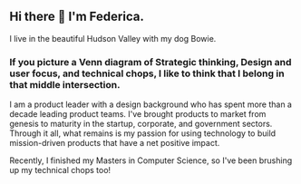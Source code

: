 ## Hi there 👋 I'm Federica.
I live in the beautiful Hudson Valley with my dog Bowie.

### If you picture a Venn diagram of Strategic thinking, Design and user focus, and technical chops, I like to think that I belong in that middle intersection. 

<!--
**federicca/federicca** is a ✨ _special_ ✨ repository because its `README.md` (this file) appears on your GitHub profile.


Here are some ideas to get you started:

- 🔭 I’m currently working on ...
- 🌱 I’m currently learning ...
- 👯 I’m looking to collaborate on ...
- 🤔 I’m looking for help with ...
- 💬 Ask me about ...
- 📫 How to reach me: ...
- 😄 Pronouns: ...
- ⚡ Fun fact: ...
-->


I am a product leader with a design background who has spent more than a decade leading product teams. I've brought products to market from genesis to maturity in the startup, corporate, and government sectors. Through it all, what remains is my passion for using technology to build mission-driven products that have a net positive impact. 

Recently, I finished my Masters in Computer Science, so I've been brushing up my technical chops too!




